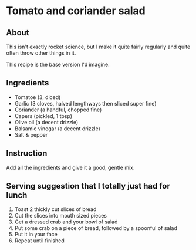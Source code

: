 # Tomato and coriander salad

## About

This isn't exactly rocket science, but I make it quite fairly regularly and quite often throw other things in it.

This recipe is the base version I'd imagine.

## Ingredients

* Tomatoe (3, diced)
* Garlic (3 cloves, halved lengthways then sliced super fine)
* Coriander (a handful, chopped fine)
* Capers (pickled, 1 tbsp)
* Olive oil (a decent drizzle)
* Balsamic vinegar (a decent drizzle)
* Salt & pepper

## Instruction

Add all the ingredients and give it a good, gentle mix.

## Serving suggestion that I totally just had for lunch

1. Toast 2 thickly cut slices of bread
2. Cut the slices into mouth sized pieces
3. Get a dressed crab and your bowl of salad
4. Put some crab on a piece of bread, followed by a spoonful of salad
5. Put it in your face
6. Repeat until finished
